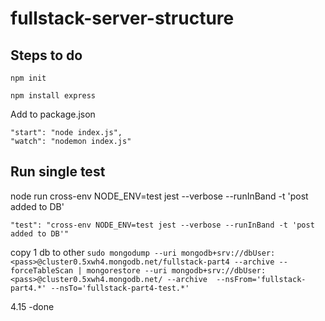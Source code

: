 # fullstack-server-structure

## Steps to do
`npm init`

`npm install express`

Add to package.json
```
"start": "node index.js",
"watch": "nodemon index.js"
```



## Run single test

node run cross-env NODE_ENV=test jest --verbose --runInBand -t 'post added to DB'


```
"test": "cross-env NODE_ENV=test jest --verbose --runInBand -t 'post added to DB'"
```


copy 1 db to other 
`sudo mongodump --uri mongodb+srv://dbUser:<pass>@cluster0.5xwh4.mongodb.net/fullstack-part4 --archive --forceTableScan | mongorestore --uri mongodb+srv://dbUser:<pass>@cluster0.5xwh4.mongodb.net/ --archive  --nsFrom='fullstack-part4.*' --nsTo='fullstack-part4-test.*'`


4.15 -done